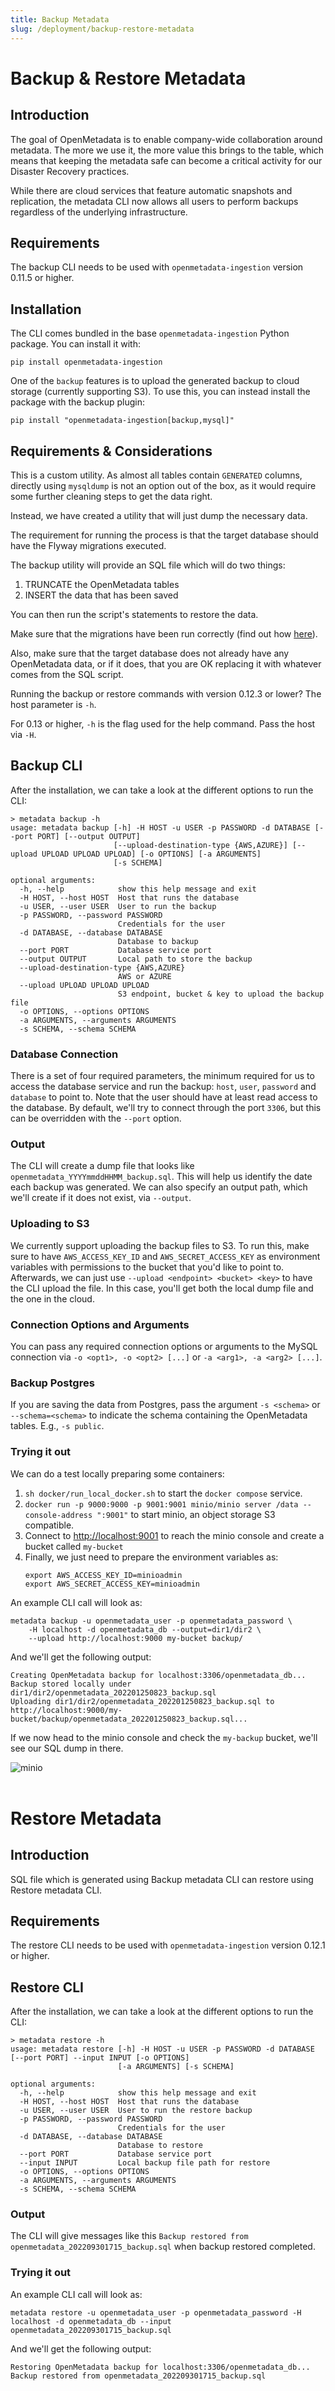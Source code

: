 ```yaml
---
title: Backup Metadata
slug: /deployment/backup-restore-metadata
---
```


# Backup & Restore Metadata

## Introduction

The goal of OpenMetadata is to enable company-wide collaboration around metadata. The more we use it, the more value
this brings to the table, which means that keeping the metadata safe can become a critical activity for our Disaster
Recovery practices.

While there are cloud services that feature automatic snapshots and replication, the metadata CLI
now allows all users to perform backups regardless of the underlying infrastructure.

## Requirements

The backup CLI needs to be used with `openmetadata-ingestion` version 0.11.5 or higher.

## Installation

The CLI comes bundled in the base `openmetadata-ingestion` Python package. You can install it with:

```commandline
pip install openmetadata-ingestion
```

One of the `backup` features is to upload the generated backup to cloud storage (currently supporting S3). To use this,
you can instead install the package with the backup plugin:

```commandline
pip install "openmetadata-ingestion[backup,mysql]"
```

## Requirements & Considerations

This is a custom utility. As almost all tables contain `GENERATED` columns, directly using `mysqldump` is not an
option out of the box, as it would require some further cleaning steps to get the data right.

Instead, we have created a utility that will just dump the necessary data.

The requirement for running the process is that the target database should have the Flyway migrations executed.

The backup utility will provide an SQL file which will do two things:

1. TRUNCATE the OpenMetadata tables
2. INSERT the data that has been saved

You can then run the script's statements to restore the data.

<Note>

Make sure that the migrations have been run correctly (find out how [here](/deployment/bare-metal#4-prepare-the-openmetadata-database-and-indexes)).

Also, make sure that the target database does not already have any OpenMetadata data, or if it does, that you are OK
replacing it with whatever comes from the SQL script.

</Note>


<Note>

Running the backup or restore commands with version 0.12.3 or lower? The host parameter is `-h`.

For 0.13 or higher, `-h` is the flag used for the help command. Pass the host via `-H`.

</Note>

## Backup CLI

After the installation, we can take a look at the different options to run the CLI:

```commandline
> metadata backup -h
usage: metadata backup [-h] -H HOST -u USER -p PASSWORD -d DATABASE [--port PORT] [--output OUTPUT] 
                       [--upload-destination-type {AWS,AZURE}] [--upload UPLOAD UPLOAD UPLOAD] [-o OPTIONS] [-a ARGUMENTS]
                       [-s SCHEMA]

optional arguments:
  -h, --help            show this help message and exit
  -H HOST, --host HOST  Host that runs the database
  -u USER, --user USER  User to run the backup
  -p PASSWORD, --password PASSWORD
                        Credentials for the user
  -d DATABASE, --database DATABASE
                        Database to backup
  --port PORT           Database service port
  --output OUTPUT       Local path to store the backup
  --upload-destination-type {AWS,AZURE}
                        AWS or AZURE
  --upload UPLOAD UPLOAD UPLOAD
                        S3 endpoint, bucket & key to upload the backup file
  -o OPTIONS, --options OPTIONS
  -a ARGUMENTS, --arguments ARGUMENTS
  -s SCHEMA, --schema SCHEMA

```

### Database Connection

There is a set of four required parameters, the minimum required for us to access the database service and run the
backup: `host`, `user`, `password` and `database` to point to. Note that the user should have at least read access to the
database. By default, we'll try to connect through the port `3306`, but this can be overridden with the `--port` option.

### Output

The CLI will create a dump file that looks like `openmetadata_YYYYmmddHHMM_backup.sql`. This will help us identify the
date each backup was generated. We can also specify an output path, which we'll create if it does not exist, via
`--output`.

### Uploading to S3

We currently support uploading the backup files to S3. To run this, make sure to have `AWS_ACCESS_KEY_ID` and
`AWS_SECRET_ACCESS_KEY` as environment variables with permissions to the bucket that you'd like to point to. Afterwards,
we can just use `--upload <endpoint> <bucket> <key>` to have the CLI upload the file. In this case, you'll get both the
local dump file and the one in the cloud.

### Connection Options and Arguments

You can pass any required connection options or arguments to the MySQL connection via `-o <opt1>, -o <opt2> [...]`
or `-a <arg1>, -a <arg2> [...]`.

### Backup Postgres

If you are saving the data from Postgres, pass the argument `-s <schema>` or `--schema=<schema>` to indicate the
schema containing the OpenMetadata tables. E.g., `-s public`.

### Trying it out

We can do a test locally preparing some containers:

1. `sh docker/run_local_docker.sh` to start the `docker compose` service.
2. `docker run -p 9000:9000 -p 9001:9001 minio/minio server /data --console-address ":9001"` to start minio, an object
   storage S3 compatible.
3. Connect to [http://localhost:9001](http://localhost:9001) to reach the minio console and create a bucket
   called `my-bucket`
4. Finally, we just need to prepare the environment variables as:
   ```
   export AWS_ACCESS_KEY_ID=minioadmin
   export AWS_SECRET_ACCESS_KEY=minioadmin
   ```

An example CLI call will look as:

```commandline
metadata backup -u openmetadata_user -p openmetadata_password \
    -H localhost -d openmetadata_db --output=dir1/dir2 \
    --upload http://localhost:9000 my-bucket backup/
```

And we'll get the following output:

```commandline
Creating OpenMetadata backup for localhost:3306/openmetadata_db...
Backup stored locally under dir1/dir2/openmetadata_202201250823_backup.sql
Uploading dir1/dir2/openmetadata_202201250823_backup.sql to http://localhost:9000/my-bucket/backup/openmetadata_202201250823_backup.sql...
```

If we now head to the minio console and check the `my-backup` bucket, we'll see our SQL dump in there.

<Image src="/images/deployment/backup/minio-example.png" alt="minio"/>
<br/>
<br/>

# Restore Metadata

## Introduction

SQL file which is generated using Backup metadata CLI
can restore using Restore metadata CLI.

## Requirements

The restore CLI needs to be used with `openmetadata-ingestion` version 0.12.1 or higher.

## Restore CLI

After the installation, we can take a look at the different options to run the CLI:

```commandline
> metadata restore -h
usage: metadata restore [-h] -H HOST -u USER -p PASSWORD -d DATABASE [--port PORT] --input INPUT [-o OPTIONS] 
                        [-a ARGUMENTS] [-s SCHEMA]

optional arguments:
  -h, --help            show this help message and exit
  -H HOST, --host HOST  Host that runs the database
  -u USER, --user USER  User to run the restore backup
  -p PASSWORD, --password PASSWORD
                        Credentials for the user
  -d DATABASE, --database DATABASE
                        Database to restore
  --port PORT           Database service port
  --input INPUT         Local backup file path for restore
  -o OPTIONS, --options OPTIONS
  -a ARGUMENTS, --arguments ARGUMENTS
  -s SCHEMA, --schema SCHEMA
```

### Output

The CLI will give messages like this `Backup restored from openmetadata_202209301715_backup.sql` when backup restored completed.

### Trying it out

An example CLI call will look as:

```commandline
metadata restore -u openmetadata_user -p openmetadata_password -H localhost -d openmetadata_db --input openmetadata_202209301715_backup.sql
```

And we'll get the following output:

```commandline
Restoring OpenMetadata backup for localhost:3306/openmetadata_db...
Backup restored from openmetadata_202209301715_backup.sql
```

